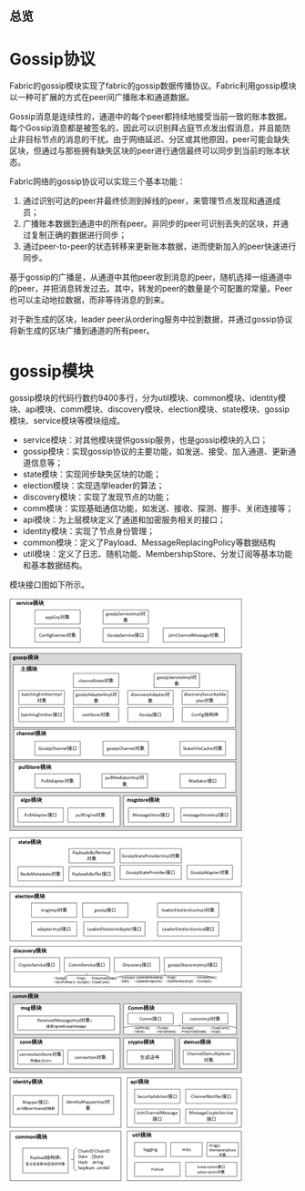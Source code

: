 总览
---

# Gossip协议

Fabric的gossip模块实现了fabric的gossip数据传播协议。Fabric利用gossip模块以一种可扩展的方式在peer间广播账本和通道数据。

Gossip消息是连续性的，通道中的每个peer都持续地接受当前一致的账本数据。每个Gossip消息都是被签名的，因此可以识别拜占庭节点发出假消息，并且能防止非目标节点的消息的干扰。由于网络延迟、分区或其他原因，peer可能会缺失区块，但通过与那些拥有缺失区块的peer进行通信最终可以同步到当前的账本状态。

Fabric网络的gossip协议可以实现三个基本功能：

1. 通过识别可达的peer并最终侦测到掉线的peer，来管理节点发现和通道成员；
2. 广播账本数据到通道中的所有peer。非同步的peer可识别丢失的区块，并通过复制正确的数据进行同步；
3. 通过peer-to-peer的状态转移来更新账本数据，进而使新加入的peer快速进行同步。

基于gossip的广播是，从通道中其他peer收到消息的peer，随机选择一组通道中的peer，并把消息转发过去。其中，转发的peer的数量是个可配置的常量。Peer也可以主动地拉数据，而非等待消息的到来。

对于新生成的区块，leader peer从ordering服务中拉到数据，并通过gossip协议将新生成的区块广播到通道的所有peer。

# gossip模块

gossip模块的代码行数约9400多行，分为util模块、common模块、identity模块、api模块、comm模块、discovery模块、election模块、state模块、gossip模块、service模块等模块组成。

- service模块：对其他模块提供gossip服务，也是gossip模块的入口；
- gossip模块：实现gossip协议的主要功能，如发送、接受、加入通道、更新通道信息等；
- state模块：实现同步缺失区块的功能；
- election模块：实现选举leader的算法；
- discovery模块：实现了发现节点的功能；
- comm模块：实现基础通信功能，如发送、接收、探测、握手、关闭连接等；
- api模块：为上层模块定义了通道和加密服务相关的接口；
- identity模块：实现了节点身份管理；
- common模块：定义了Payload、MessageReplacingPolicy等数据结构
- util模块：定义了日志、随机功能、MembershipStore、分发订阅等基本功能和基本数据结构。

模块接口图如下所示。

![模块结构](https://raw.githubusercontent.com/dazhxu/hyperledger_fabric_sourcecode_analysis/master/gossip/res/modules_structure.jpg)

